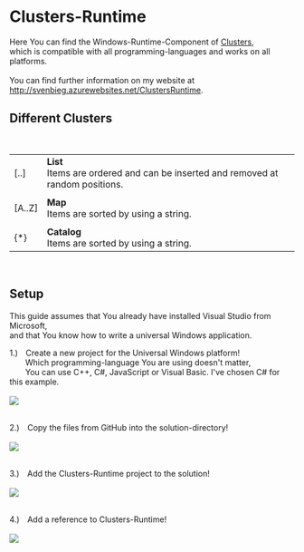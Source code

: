 <h1>Clusters-Runtime</h1>

<p>
Here You can find the Windows-Runtime-Component of
<a href="http://github.com/svenbieg/cluster">Clusters</a>,<br />
which is compatible with all programming-languages and works on all platforms.<br />
<br />
You can find further information on my website at
<a href="http://svenbieg.azurewebsites.net/ClustersRuntime" target="_blank">http://svenbieg.azurewebsites.net/ClustersRuntime</a>.
</p>

<h2>Different Clusters</h2><br />

<table>
  <tr>
    <td>[..]</td>
    <td><b>List</b><br />Items are ordered and can be inserted and removed at random positions.</td>
  </tr><tr><td></td></tr><tr>
    <td>[A..Z]</td>
    <td><b>Map</b><br />Items are sorted by using a string.</td>
  </tr><tr><td></td></tr><tr>
    <td>{*}</td>
    <td><b>Catalog</b><br />Items are sorted by using a string.</td>
  </tr>
</table><br />

<h2>Setup</h2>

<p>
This guide assumes that You already have installed Visual Studio from Microsoft,<br />
and that You know how to write a universal Windows application. 
</p>

1.)&emsp;Create a new project for the Universal Windows platform!<br />
&emsp;&emsp;Which programming-language You are using doesn't matter,<br />
&emsp;&emsp;You can use C++, C#, JavaScript or Visual Basic. I've chosen C# for this example.<br />
<br />
<img src="http://svenbieg.azurewebsites.net/ClustersRuntime/Setup/NewProject.jpg" /><br />
<br />

2.)&emsp;Copy the files from GitHub into the solution-directory!<br />
<br />
<img src="http://svenbieg.azurewebsites.net/ClustersRuntime/Setup/CopyFiles.jpg" /><br />
<br />

3.)&emsp;Add the Clusters-Runtime project to the solution!<br />
<br />
<img src="http://svenbieg.azurewebsites.net/ClustersRuntime/Setup/AddProject.jpg" /><br />
<br />

4.)&emsp;Add a reference to Clusters-Runtime!<br />
<br />
<img src="http://svenbieg.azurewebsites.net/ClustersRuntime/Setup/AddReference.jpg" /><br />
<br />

<br /><br /><br /><br /><br />
